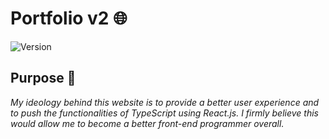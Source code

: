 # Portfolio v2 :globe_with_meridians:

![Version](https://img.shields.io/badge/version-0.5.0-orange)

## Purpose :thinking:

*My ideology behind this website is to provide a better user experience and to push the functionalities of TypeScript
using React.js. I firmly believe this would allow me to become a better front-end programmer overall.*